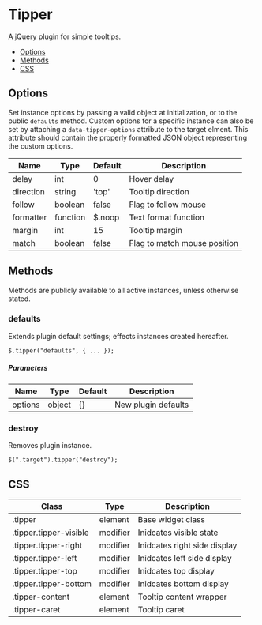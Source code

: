 # Tipper

A jQuery plugin for simple tooltips.

* [Options](#options)
* [Methods](#methods)
* [CSS](#css)

## Options

Set instance options by passing a valid object at initialization, or to the public `defaults` method. Custom options for a specific instance can also be set by attaching a `data-tipper-options` attribute to the target elment. This attribute should contain the properly formatted JSON object representing the custom options.

| Name | Type | Default | Description |
| --- | --- | --- | --- |
| delay | int | 0 | Hover delay |
| direction | string | 'top' | Tooltip direction |
| follow | boolean | false | Flag to follow mouse |
| formatter | function | $.noop | Text format function |
| margin | int | 15 | Tooltip margin |
| match | boolean | false | Flag to match mouse position |

## Methods

Methods are publicly available to all active instances, unless otherwise stated.

### defaults

Extends plugin default settings; effects instances created hereafter.

```
$.tipper("defaults", { ... });
```

##### Parameters

| Name | Type | Default | Description |
| --- | --- | --- | --- |
| options | object | {} | New plugin defaults |

### destroy

Removes plugin instance.

```
$(".target").tipper("destroy");
```

## CSS

| Class | Type | Description |
| --- | --- | --- |
| .tipper | element | Base widget class |
| .tipper.tipper-visible | modifier | Inidcates visible state |
| .tipper.tipper-right | modifier | Inidcates right side display |
| .tipper.tipper-left | modifier | Inidcates left side display |
| .tipper.tipper-top | modifier | Inidcates top display |
| .tipper.tipper-bottom | modifier | Inidcates bottom display |
| .tipper-content | element | Tooltip content wrapper |
| .tipper-caret | element | Tooltip caret |

